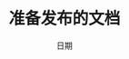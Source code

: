 ---
post: true
title: 准备发布的文档
date: 日期
coverTitle: 图片字段
categories: 主题
 - 
tags: 标签
 - 
description: 待发布
outline: [2,3]
---
